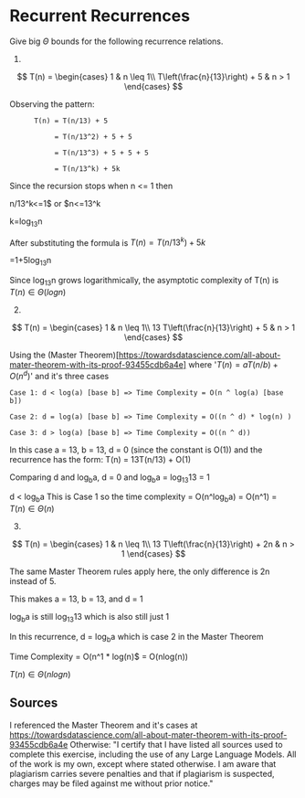 # Recurrent Recurrences

Give big $\Theta$ bounds for the following recurrence relations.

1.
$$ T(n) =
    \begin{cases}
        1 & n \leq 1\\
        T\left(\frac{n}{13}\right) + 5 & n > 1
    \end{cases}
$$

Observing the pattern:
```
      T(n) = T(n/13) + 5

           = T(n/13^2) + 5 + 5
  
           = T(n/13^3) + 5 + 5 + 5
  
           = T(n/13^k) + 5k
  ```
Since the recursion stops when n <= 1 then

n/13^k<=1$ or $n<=13^k

k=log<sub>13</sub>n

After substituting the formula is $T(n) = T(n/13^k) + 5k$

=1+5log<sub>13</sub>n

Since log<sub>13</sub>n grows logarithmically, the asymptotic complexity of T(n) is
$T(n) \in \Theta(log n)$

2.
$$ T(n) =
    \begin{cases}
        1 & n \leq 1\\
        13 T\left(\frac{n}{13}\right) + 5 & n > 1
    \end{cases}
$$

Using the (Master Theorem)[https://towardsdatascience.com/all-about-mater-theorem-with-its-proof-93455cdb6a4e] where '$T(n) = aT(n/b) + O(n^d)$' and it's three cases
```
Case 1: d < log(a) [base b] => Time Complexity = O(n ^ log(a) [base b])

Case 2: d = log(a) [base b] => Time Complexity = O((n ^ d) * log(n) )

Case 3: d > log(a) [base b] => Time Complexity = O((n ^ d))
```
In this case a = 13, b = 13, d = 0 (since the constant is O(1)) and the recurrence has the form: T(n) = 13T(n/13) + O(1)

Comparing d and log<sub>b</sub>a, d = 0 and log<sub>b</sub>a = log<sub>13</sub>13 = 1

d < log<sub>b</sub>a This is Case 1 so the time complexity = O(n^log<sub>b</sub>a) = O(n^1) = $T(n) \in \Theta(n)$

3.
$$ T(n) =
    \begin{cases}
        1 & n \leq 1\\
        13 T\left(\frac{n}{13}\right) + 2n & n > 1
    \end{cases}
$$

The same Master Theorem rules apply here, the only difference is 2n instead of 5.

This makes a = 13, b = 13, and d = 1

log<sub>b</sub>a is still log<sub>13</sub>13 which is also still just 1

In this recurrence, d = log<sub>b</sub>a which is case 2 in the Master Theorem

Time Complexity = O(n^1 * log(n)$ = O(nlog(n))

$T(n) \in \Theta(n log n)$

## Sources

I referenced the Master Theorem and it's cases at https://towardsdatascience.com/all-about-mater-theorem-with-its-proof-93455cdb6a4e Otherwise: "I certify that I have listed all sources used to complete this exercise, including the use of any Large Language Models. All of the work is my own, except where stated otherwise. I am aware that plagiarism carries severe penalties and that if plagiarism is suspected, charges may be filed against me without prior notice."


